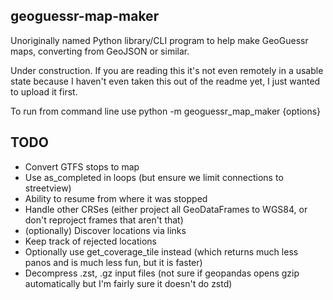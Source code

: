 ## geoguessr-map-maker
Unoriginally named Python library/CLI program to help make GeoGuessr maps, converting from GeoJSON or similar.

Under construction. If you are reading this it's not even remotely in a usable state because I haven't even taken this out of the readme yet, I just wanted to upload it first.

To run from command line use python -m geoguessr_map_maker {options}

## TODO
- Convert GTFS stops to map
- Use as_completed in loops (but ensure we limit connections to streetview)
- Ability to resume from where it was stopped
- Handle other CRSes (either project all GeoDataFrames to WGS84, or don't reproject frames that aren't that)
- (optionally) Discover locations via links
- Keep track of rejected locations
- Optionally use get_coverage_tile instead (which returns much less panos and is much less fun, but it is faster)
- Decompress .zst, .gz input files (not sure if geopandas opens gzip automatically but I'm fairly sure it doesn't do zstd)